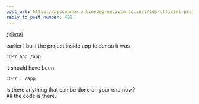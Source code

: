 ```yaml
---
post_url: https://discourse.onlinedegree.iitm.ac.in/t/tds-official-project1-discrepencies/171141/415
reply_to_post_number: 409
---
```

[@jivraj](/u/jivraj)

earlier I built the project inside app folder so it was

```
COPY app /app

```

it should have been

```
COPY . /app

```

Is there anything that can be done on your end now?  
All the code is there.